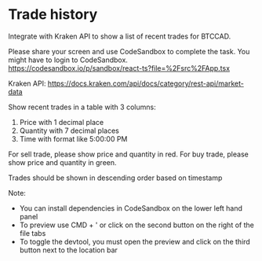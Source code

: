 # Trade history

Integrate with Kraken API to show a list of recent trades for BTCCAD.

Please share your screen and use CodeSandbox to complete the task. You might have to login to CodeSandbox.
https://codesandbox.io/p/sandbox/react-ts?file=%2Fsrc%2FApp.tsx

Kraken API:
https://docs.kraken.com/api/docs/category/rest-api/market-data

Show recent trades in a table with 3 columns:
1. Price with 1 decimal place
2. Quantity with 7 decimal places
3. Time with format like 5:00:00 PM

For sell trade, please show price and quantity in red.
For buy trade, please show price and quantity in green. 

Trades should be shown in descending order based on timestamp

Note:
* You can install dependencies in CodeSandbox on the lower left hand panel
* To preview use CMD + ' or click on the second button on the right of the file tabs
* To toggle the devtool, you must open the preview and click on the third button next to the location bar
